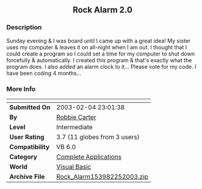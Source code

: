 ﻿<div align="center">

## Rock Alarm 2\.0


</div>

### Description

Sunday evening & I was board until I came up with a great idea! My sister uses my computer & leaves it on all-night when I am out. I thought that I could create a program so I could set a time for my computer to shut down forcefully & automatically. I created this program & that's exactly what the program does. I also added an alarm clock to it... Please vote for my code. I have been coding 4 months...
 
### More Info
 


<span>             |<span>
---                |---
**Submitted On**   |2003-02-04 23:01:38
**By**             |[Robbie  Carter](https://github.com/Planet-Source-Code/PSCIndex/blob/master/ByAuthor/robbie-carter.md)
**Level**          |Intermediate
**User Rating**    |3.7 (11 globes from 3 users)
**Compatibility**  |VB 6\.0
**Category**       |[Complete Applications](https://github.com/Planet-Source-Code/PSCIndex/blob/master/ByCategory/complete-applications__1-27.md)
**World**          |[Visual Basic](https://github.com/Planet-Source-Code/PSCIndex/blob/master/ByWorld/visual-basic.md)
**Archive File**   |[Rock\_Alarm153982252003\.zip](https://github.com/Planet-Source-Code/robbie-carter-rock-alarm-2-0__1-42978/archive/master.zip)








